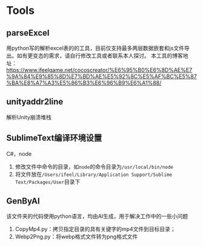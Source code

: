 # Tools
## parseExcel
用python写的解析excel表的的工具，目前仅支持最多两层数据嵌套和js文件导出。如有更变态的需求，请自行修改工具或者联系本人探讨。
本工具的博客地址：https://www.ifeelgame.net/cocoscreator/%E6%95%B0%E6%8D%AE%E7%9A%84%E9%85%8D%E7%BD%AE%E5%92%8C%E5%AF%BC%E5%87%BA%E8%A7%A3%E5%86%B3%E6%96%B9%E6%A1%88/

## unityaddr2line
解析Unity崩溃堆栈

## SublimeText编译环境设置
C#，node

1. 修改文件中命令的目录，如`node`的命令目录为`/usr/local/bin/node`
2. 将文件放在`/Users/ifeel/Library/Application Support/Sublime Text/Packages/User`目录下

## GenByAI
该文件夹的代码使用python语言，均由AI生成，用于解决工作中的一些小问题

1. CopyMp4.py：拷贝指定目录的具有关键字的mp4文件到目标目录；
2. Webp2Png.py：将webp格式文件转为png格式文件
